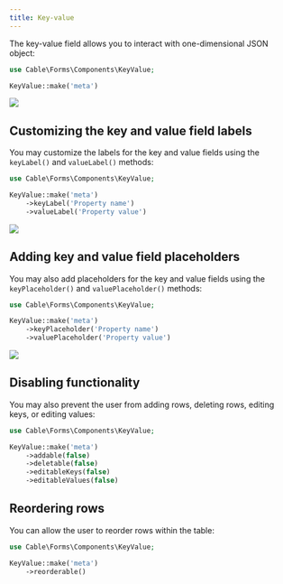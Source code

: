 ```yaml
---
title: Key-value
---
```


The key-value field allows you to interact with one-dimensional JSON object:

```php
use Cable\Forms\Components\KeyValue;

KeyValue::make('meta')
```

![](https://user-images.githubusercontent.com/41773797/147614182-52756a59-a9c4-4371-ac61-cd77c977808e.png)

## Customizing the key and value field labels

You may customize the labels for the key and value fields using the `keyLabel()` and `valueLabel()` methods:

```php
use Cable\Forms\Components\KeyValue;

KeyValue::make('meta')
    ->keyLabel('Property name')
    ->valueLabel('Property value')
```

![](https://user-images.githubusercontent.com/41773797/147614196-27341757-b50e-45c2-8b40-728cb985d2cd.png)

## Adding key and value field placeholders

You may also add placeholders for the key and value fields using the `keyPlaceholder()` and `valuePlaceholder()` methods:

```php
use Cable\Forms\Components\KeyValue;

KeyValue::make('meta')
    ->keyPlaceholder('Property name')
    ->valuePlaceholder('Property value')
```

![](https://user-images.githubusercontent.com/41773797/147614208-936fa7ee-f719-466f-b7de-56ecc2558c0a.png)


## Disabling functionality

You may also prevent the user from adding rows, deleting rows, editing keys, or editing values:

```php
use Cable\Forms\Components\KeyValue;

KeyValue::make('meta')
    ->addable(false)
    ->deletable(false)
    ->editableKeys(false)
    ->editableValues(false)
```

## Reordering rows

You can allow the user to reorder rows within the table:

```php
use Cable\Forms\Components\KeyValue;

KeyValue::make('meta')
    ->reorderable()
```

